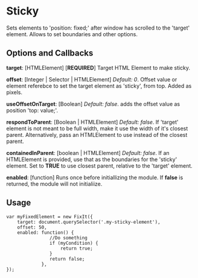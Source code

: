 # Sticky #

Sets elements to 'position: fixed;' after window has scrolled to the 'target' element. Allows to set boundaries and other options. 

## Options and Callbacks ##

**target**: [HTMLElement] [**REQUIRED**] Target HTML Element to make sticky.

**offset**: [Integer | Selector | HTMLElement] *Default: 0*. Offset value or element referebce to set the target element as 'sticky', from top. Added as pixels. 

**useOffsetOnTarget**: [Boolean] *Default: false*. adds the offset value as position 'top: value;'.

**respondToParent**: [Boolean | HTMLElement] *Default: false*. If 'target' element is not meant to be full width, make it use the width of it's closest parent. Alternatively, pass an HTMLElement to use instead of the closest parent.

**containedInParent**:	[boolean | HTMLElement] *Default: false*. If an HTMLElement is provided, use that as the boundaries for the 'sticky' element. Set to **TRUE** to use closest parent, relative to the 'target' element.

**enabled**: [function] Runs once before initiallizing the module. If **false** is returned, the module will not initialiize.

## Usage ##

	var myFixedElement = new FixIt({
		target: document.querySelector('.my-sticky-element'),
		offset: 50,
		enabled: function() {   
		            //Do something
		            if (myCondition) {
		                return true;
		            }
		            return false;
		         },
	});
